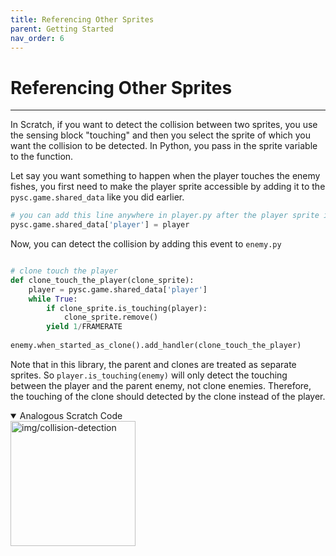 ```yaml
---
title: Referencing Other Sprites
parent: Getting Started
nav_order: 6
---
```

# Referencing Other Sprites
---

In Scratch, if you want to detect the collision between two sprites, you use the sensing block "touching" and then you select the sprite of which you want the collision to be detected. In Python, you pass in the sprite variable to the function. 

Let say you want something to happen when the player touches the enemy fishes, you first need to make the player sprite accessible by adding it to the `pysc.game.shared_data` like you did earlier. 

```python
# you can add this line anywhere in player.py after the player sprite is created
pysc.game.shared_data['player'] = player
```


Now, you can detect the collision by adding this event to `enemy.py`

```python 

# clone touch the player 
def clone_touch_the_player(clone_sprite):
    player = pysc.game.shared_data['player']
    while True:
        if clone_sprite.is_touching(player):
            clone_sprite.remove()
        yield 1/FRAMERATE
    
enemy.when_started_as_clone().add_handler(clone_touch_the_player)
```

Note that in this library, the parent and clones are treated as separate sprites. So `player.is_touching(enemy)` will only detect the touching between the player and the parent enemy, not clone enemies. Therefore, the touching of the clone should detected by the clone instead of the player. 

<details open markdown="block">
  <summary>
    Analogous Scratch Code
  </summary>
  <img src="img/collision-detection.png" alt="img/collision-detection" width="200"/>
</details>



